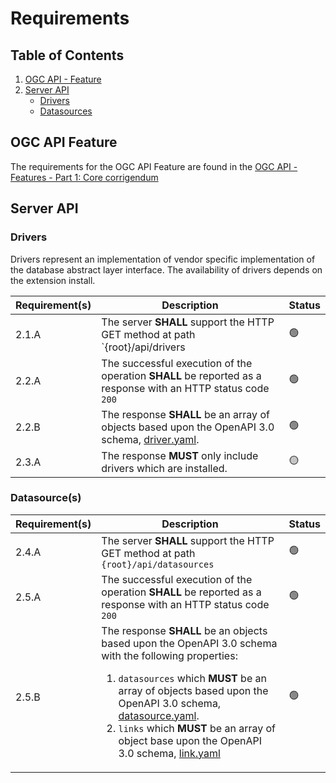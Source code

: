 # Requirements

## Table of Contents

1. [OGC API - Feature](#ogc-api-feature)
2. [Server API](#server-api)
   - [Drivers](#drivers)
   - [Datasources](#datasources)


## OGC API Feature

The requirements for the OGC API Feature are found in the [OGC API - Features - Part 1: Core corrigendum](https://docs.opengeospatial.org/is/17-069r4/17-069r4.html)

## Server API

### Drivers

Drivers represent an implementation of vendor specific implementation of the database abstract layer interface. The 
availability of drivers depends on the extension install. 

| Requirement(s) | Description                                                                                                                 | Status |
|----------------|-----------------------------------------------------------------------------------------------------------------------------|--------|
| 2.1.A          | The server **SHALL** support the HTTP GET method at path `{root}/api/drivers                                                | 🟢     |
| 2.2.A          | The successful execution of the operation **SHALL** be reported as a response with an HTTP status code `200`                | 🟢     |
| 2.2.B          | The response **SHALL** be an array of objects based upon the OpenAPI 3.0 schema, [driver.yaml](openapi/schema/driver.yaml). | 🟢     |
| 2.3.A          | The response **MUST** only include drivers which are installed.                                                             | 🟡     |

### Datasource(s)
| Requirement(s) | Description                                                                                                                                                                                                                                                                                                                                                                               | Status |
|----------------|-------------------------------------------------------------------------------------------------------------------------------------------------------------------------------------------------------------------------------------------------------------------------------------------------------------------------------------------------------------------------------------------|--------|
| 2.4.A          | The server **SHALL** support the HTTP GET method at path `{root}/api/datasources`                                                                                                                                                                                                                                                                                                         | 🟢     |
| 2.5.A          | The successful execution of the operation **SHALL** be reported as a response with an HTTP status code `200`                                                                                                                                                                                                                                                                              | 🟢     |
| 2.5.B          | The response **SHALL** be an objects based upon the OpenAPI 3.0 schema with the following properties: <ol><li>`datasources` which **MUST** be an array of objects based upon the OpenAPI 3.0 schema, [datasource.yaml](openapi/schema/datasource.yaml).</li><li>`links` which **MUST** be an array of object base upon the OpenAPI 3.0 schema, [link.yaml](openapi/schema/link.yaml)</ul> | 🟢     |
